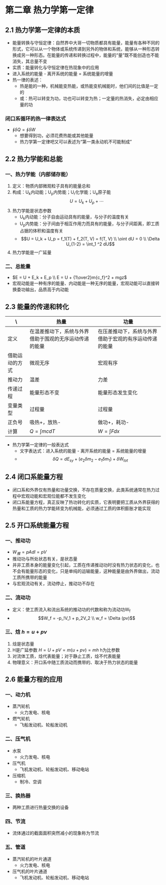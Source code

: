 # 第二章 热力学第一定律
## 2.1 热力学第一定律的本质
- 能量转换与守恒定律：自然界中大哥一切物质都具有能量，能量有各种不同的形式，它可以从一个物体或系统传递到另外的物体和系统，能够从一种形态转换成另一种形态。在能量的传递和转换过程中，能量的“量”既不能创造也不能消失，其总量不变
- 实质：能量转化与守恒定律在热现象中的应用
- 进入系统的能量 - 离开系统的能量 = 系统能量的增量
- 热一律的表述：
	- 热是能的一种，机械能变热能，或热能变机械能时，他们间的比值是一定的
	- 或：热可以转变为功，功也可以转变为热；一定量的热消失，必定由相应量的功
### 闭口系循环的热一律表达式
-  $\oint \delta Q = \oint \delta W$
	- 想要得到功，必须花费热能或其他能量
	- 热力学第一定律吧又可以表述为“第一类永动机不可能制成”
## 2.2 热力学能和总能
### 一、热力学能（内部储存能）
1. 定义：物质内部微观粒子具有的能量总和
2. 构成：U<sub>k</sub>内动能；U<sub>p</sub>内势能；U<sub>r</sub>化学能；U<sub>e</sub>原子能<br> $$U = U_k + U_p + \cdots$$
3. 热力学能是状态参数
	- U<sub>k</sub>内动能：分子自由运动具有的能量，与分子的温度有关
	- U<sub>p</sub>内势能：分子间由于相互作用力而具有的能量，与分子间距离，即工质占据的体积和温度有关
	-  $$U = U_k + U_p = f_1(T) + f_2(T, V) = f(T, V) \\ \oint dU = 0 \\ \Delta U_{1-2} = \int_1 ^2 dU$$
4. 热力学能是一广延量
### 二、总能量
-  $E = U + E_k + E_p \\ E = U + {1\over2}m{c_f}^2 + mgz$
- 宏观动能是一种有序的能量、内动能是一种无序的能量，宏观动能可以直接转换委功输出，品质高于内动能
## 2.3 能量的传递和转化
\ | 热量 | 功量 
---- | ----- | ------
定义 | 在温差推动下，系统与外界借助于围观的无序运动传递的能量 | 在压差推动下，系统与外界借助于宏观的有序运动传递的能量
借助运动的方式 | 微观无序 | 宏观有序
推动力 | 温差 | 力差
传递过程 | 能量形态不变 | 能量形态发生变化
变量类型 | 过程量 | 过程量
正负号 | 吸热+，放热- | 做功+，耗功-
计算 | $Q = \int mcdT$ | $W = \int Fdx$
- 热力学第一定律的一般表达式
	- 文字表达式：进入系统的能量 - 离开系统的能量 = 系统能量的增量
	-  $$\delta Q = dE_{sy} + (e_2\delta m_2 - e_1 \delta m_1) + \delta W_{tot}$$
## 2.4 闭口系能量方程
- 闭口系和外界仅有热量和功量交换，不存在质量交换，此类系统通常在热力过程中宏观动能和宏观位能都不发生变化
- 闭口系能量方程，真正反映了热功转化的实质，它表明要把工质从外界获得的热量和工质的热力学能转变为机械能，必须通过工质的体积膨胀才能实现
## 2.5 开口系统能量方程
### 一、推动功
-  $W_推 = pAdl = pV$
- 推动功与所处状态有关，是状态量
- 并非工质本身的能量变化引起，工质在传递推动功时没有热力状态的变化，也不会有能量形态的变化，只是单纯的运输能量，这种能量是由外界做出，流动工质所携带的能量
- 与宏观流动有关，流动停止，推动功不存在
### 二、流动功
- 定义：使工质流入和流出系统的推动功的代数和称为流动功W<sub>f</sub>
-  $$W_f = -p_!V_1 + p_2V_2 \\ w_f = \Delta (pv)$$
### 三、焓 $h = u + p\nu$
1. 焓是状态量
2. H是广延参数 $H = U + pV = m(u + p\nu) = mh$ h为比参数
3. 对流体工质，焓代表能量；对于静止工质，焓不代表能量
4. 物理意义：开口系中随工质流动而携带的、取决于热力状态的能量
## 2.6 能量方程的应用
### 一、动力机
- 蒸汽轮机
	- 火力发电、核电
- 燃气轮机
	- 飞船发动机、轮船发动机
### 二、压气机
- 水泵
	- 火力发电、核电
- 压气机
	- 飞机发动机、轮船发动机、移动电站
- 压缩机
	- 制冷、空调
### 三、换热器
- 两种工质进行热量交换的设备
### 四、节流
- 流体通过的截面面积突然减小的现象称为节流
### 五、管道
- 蒸汽轮机的叶片通道
	- 火力发电、核电
- 压气机的叶片通道
	- 飞机发动机、轮船发动机、移动电站
